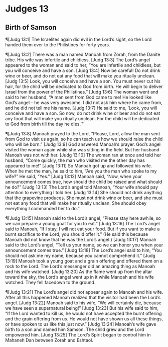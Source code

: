# Judges 13

## Birth of Samson
¶[Judg 13:1] The Israelites again did evil in the Lord’s sight, so the Lord handed them over to the Philistines for forty years.

¶[Judg 13:2] There was a man named Manoah from Zorah, from the Danite tribe. His wife was infertile and childless.
[Judg 13:3] The Lord’s angel appeared to the woman and said to her, “You are infertile and childless, but you will conceive and have a son.
[Judg 13:4] Now be careful! Do not drink wine or beer, and do not eat any food that will make you ritually unclean.
[Judg 13:5] Look, you will conceive and have a son. You must never cut his hair, for the child will be dedicated to God from birth. He will begin to deliver Israel from the power of the Philistines.”
[Judg 13:6] The woman went and said to her husband, “A man sent from God came to me! He looked like God’s angel – he was very awesome. I did not ask him where he came from, and he did not tell me his name.
[Judg 13:7] He said to me, ‘Look, you will conceive and have a son. So now, do not drink wine or beer and do not eat any food that will make you ritually unclean. For the child will be dedicated to God from birth till the day he dies.’”

¶[Judg 13:8] Manoah prayed to the Lord, “Please, Lord, allow the man sent from God to visit us again, so he can teach us how we should raise the child who will be born.”
[Judg 13:9] God answered Manoah’s prayer. God’s angel visited the woman again while she was sitting in the field. But her husband Manoah was not with her.
[Judg 13:10] The woman ran at once and told her husband, “Come quickly, the man who visited me the other day has appeared to me!”
[Judg 13:11] So Manoah got up and followed his wife. When he met the man, he said to him, “Are you the man who spoke to my wife?” He said, “Yes.”
[Judg 13:12] Manoah said, “Now, when your announcement comes true, how should the child be raised and what should he do?”
[Judg 13:13] The Lord’s angel told Manoah, “Your wife should pay attention to everything I told her.
[Judg 13:14] She should not drink anything that the grapevine produces. She must not drink wine or beer, and she must not eat any food that will make her ritually unclean. She should obey everything I commanded her to do.”

¶[Judg 13:15] Manoah said to the Lord’s angel, “Please stay here awhile, so we can prepare a young goat for you to eat.”
[Judg 13:16] The Lord’s angel said to Manoah, “If I stay, I will not eat your food. But if you want to make a burnt sacrifice to the Lord, you should offer it.” (He said this because Manoah did not know that he was the Lord’s angel.)
[Judg 13:17] Manoah said to the Lord’s angel, “Tell us your name, so we can honor you when your announcement comes true.”
[Judg 13:18] The Lord’s angel said to him, “You should not ask me my name, because you cannot comprehend it.”
[Judg 13:19] Manoah took a young goat and a grain offering and offered them on a rock to the Lord. The Lord’s messenger did an amazing thing as Manoah and his wife watched.
[Judg 13:20] As the flame went up from the altar toward the sky, the Lord’s angel went up in it while Manoah and his wife watched. They fell facedown to the ground.

¶[Judg 13:21] The Lord’s angel did not appear again to Manoah and his wife. After all this happened Manoah realized that the visitor had been the Lord’s angel.
[Judg 13:22] Manoah said to his wife, “We will certainly die, because we have seen a supernatural being!”
[Judg 13:23] But his wife said to him, “If the Lord wanted to kill us, he would not have accepted the burnt offering and the grain offering from us. He would not have shown us all these things, or have spoken to us like this just now.”
[Judg 13:24] Manoah’s wife gave birth to a son and named him Samson. The child grew and the Lord empowered him.
[Judg 13:25] The Lord’s Spirit began to control him in Mahaneh Dan between Zorah and Eshtaol.
